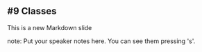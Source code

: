 ##  #9 Classes

This is a new Markdown slide

note:
    Put your speaker notes here.
    You can see them pressing 's'.
